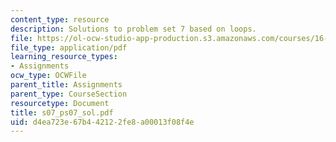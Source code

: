```yaml
---
content_type: resource
description: Solutions to problem set 7 based on loops.
file: https://ol-ocw-studio-app-production.s3.amazonaws.com/courses/16-01-unified-engineering-i-ii-iii-iv-fall-2005-spring-2006/d4ea723e67b442122fe8a00013f08f4e_s07_ps07_sol.pdf
file_type: application/pdf
learning_resource_types:
- Assignments
ocw_type: OCWFile
parent_title: Assignments
parent_type: CourseSection
resourcetype: Document
title: s07_ps07_sol.pdf
uid: d4ea723e-67b4-4212-2fe8-a00013f08f4e
---
```

